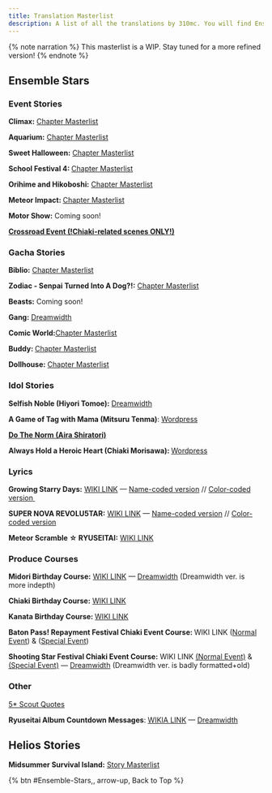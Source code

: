 ```yaml
---
title: Translation Masterlist
description: A list of all the translations by 310mc. You will find Enstars and Helios translations here.
---
```


{% note narration %}
This masterlist is a WIP. Stay tuned for a more refined version!
{% endnote %}
## Ensemble Stars
### Event Stories
<p><strong>Climax:</strong> <a href="https://euni2319.dreamwidth.org/8614.html">Chapter Masterlist</a></p>
<p><strong>Aquarium:</strong> <a href="https://euni2319.dreamwidth.org/10207.html">Chapter Masterlist</a></p>
<p><strong>Sweet Halloween:</strong> <a href="https://euni2319.dreamwidth.org/15004.html">Chapter Masterlist</a></p>
<p><strong>School Festival 4: </strong><a href="https://euni2319.wordpress.com/2019/05/21/school-festival-4-chapter-masterlist/">Chapter Masterlist</a></p>
<p><strong>Orihime and Hikoboshi:</strong> <a href="https://euni2319.dreamwidth.org/24376.html">Chapter Masterlist</a></p>
<p><strong>Meteor Impact: </strong><a href="/meteor_impact">Chapter Masterlist</a></p>
<p><strong>Motor Show:</strong> Coming soon!</p>
<p><strong><a href="https://euni2319.dreamwidth.org/4502.html">Crossroad Event (!Chiaki-related scenes ONLY!)</a></strong></p>


### Gacha Stories
<p><strong>Biblio:</strong> <a href="https://euni2319.dreamwidth.org/2418.html">Chapter Masterlist</a></p>
<p><strong>Zodiac - Senpai Turned Into A Dog?!:</strong> <a href="https://euni2319.dreamwidth.org/17153.html">Chapter Masterlist</a></p>
<p><strong>Beasts:</strong> Coming soon!</p>
<p><strong>Gang:</strong> <a href="https://euni2319.dreamwidth.org/22838.html">Dreamwidth</a></p>
<p><strong>Comic World:</strong><a href="https://euni2319.wordpress.com/2019/01/19/comic-world-chapter-masterlist/">Chapter Masterlist</a></p>
<p><strong>Buddy: </strong><a href="https://euni2319.wordpress.com/2020/01/17/buddy-chapter-masterlist/">Chapter Masterlist</a></p>
<p><strong>Dollhouse:</strong> <a href="https://euni2319.wordpress.com/2020/08/24/dollhouse-chapter-masterlist/">Chapter Masterlist</a></p>


### Idol Stories
<p><strong>Selfish Noble (Hiyori Tomoe):</strong> <a href="https://euni2319.dreamwidth.org/2918.html">Dreamwidth</a></p>
<p><strong>A Game of Tag with Mama (</strong><strong>Mitsuru Tenma)</strong>: <a href="https://euni2319.wordpress.com/2019/05/07/a-game-of-tag-with-mama/">Wordpress</a></p>
<p><strong><a href="/do_the_norm/">Do The Norm (Aira Shiratori)</a></strong>
<p><strong>Always Hold a Heroic Heart (Chiaki Morisawa): </strong><a href="https://euni2319.wordpress.com/2020/09/10/always-hold-a-heroic-heart/">Wordpress</a></p>

### Lyrics
<p><strong>Growing Starry Days:</strong>&nbsp;<a href="https://ensemble-stars.fandom.com/wiki/Vol.1_%22RYUSEITAI%22_3">WIKI LINK</a> —&nbsp;<a href="http://euni2319.dreamwidth.org/5349.html">Name-coded version</a> // <a href="https://euni2319.dreamwidth.org/3228.html">Color-coded version&nbsp;</a></p>
<p><strong>SUPER NOVA REVOLU5TAR:</strong>&nbsp;<a href="https://ensemble-stars.fandom.com/wiki/Vol.1_%22RYUSEITAI%22_3">WIKI LINK</a> —&nbsp;<a href="https://euni2319.dreamwidth.org/4867.html">Name-coded version</a> // <a href="https://euni2319.dreamwidth.org/3480.html">Color-coded version</a></p>
<p><strong>Meteor Scramble ☆ RYUSEITAI:</strong> <a href="https://ensemble-stars.fandom.com/wiki/Ensemble_Stars!_ED_Collection_Vol.4">WIKI LINK</a></p>

### Produce Courses
<p><strong>Midori Birthday Course:</strong> <a href="https://ensemble-stars.wiki.com/wiki/Midori_Takamine_Birthday_Course/Midori_Takamine_Normal_Event">WIKI LINK</a>&nbsp;— <a href="https://euni2319.dreamwidth.org/8710.html">Dreamwidth</a>&nbsp;(Dreamwidth ver. is more indepth)</p>
<p><strong>Chiaki Birthday Course:</strong> <a href="https://ensemble-stars.fandom.com/wiki/Chiaki_Morisawa_Birthday_Course/Chiaki_Morisawa_Normal_Event">WIKI LINK</a></p>
<p><strong>Kanata Birthday Course:&nbsp;</strong><a href="https://ensemble-stars.fandom.com/wiki/Kanata_Shinkai_Birthday_Course/Kanata_Shinkai_Normal_Event">WIKI LINK</a></p>
<p><strong>Baton Pass! Repayment Festival Chiaki Event Course:&nbsp;</strong>WIKI LINK (<a href="https://ensemble-stars.fandom.com/wiki/Baton_Pass!_Repayment_Festival_of_Tears_and_Bonds/Chiaki_Morisawa_Normal_Event">Normal Event</a>) &amp; (<a href="https://ensemble-stars.fandom.com/wiki/Baton_Pass!_Repayment_Festival_of_Tears_and_Bonds/Chiaki_Morisawa_Special_Event">Special Event</a>)</p>
<p><strong>Shooting Star Festival Chiaki Event Course:</strong> WIKI LINK <a href="https://ensemble-stars.fandom.com/wiki/Launch!_The_Night_Sky_of_the_Shooting_Star_Festival/Chiaki_Morisawa_Normal_Event">(Normal Event)</a> &amp; <a href="https://ensemble-stars.fandom.com/wiki/Launch!_The_Night_Sky_of_the_Shooting_Star_Festival/Chiaki_Morisawa_Special_Event">(Special Event)</a> —&nbsp;<a href="https://euni2319.dreamwidth.org/2653.html">Dreamwidth</a> (Dreamwidth ver. is badly formatted+old)</p>

### Other
<p><a href="/es_scout_quotes">5* Scout Quotes</a></p>
<p><strong>Ryuseitai Album Countdown Messages</strong>:&nbsp;<a href="https://ensemble-stars.fandom.com/wiki/RYUSEITAI_Album">WIKIA LINK</a> — <a href="https://euni2319.dreamwidth.org/21314.html">Dreamwidth</a></p>

## Helios Stories
<p><strong>Midsummer Survival Island:</strong> <a href="https://euni2319.wordpress.com/2020/08/27/midsummer-survival-chapter-masterlist/">Story Masterlist</a></p>

<div style="margin-bottom:5px">{% btn #Ensemble-Stars,, arrow-up, Back to Top %}</div>
